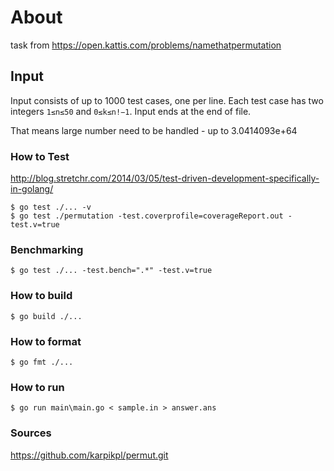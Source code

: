 # About
task from https://open.kattis.com/problems/namethatpermutation

## Input
Input consists of up to 1000 test cases, one per line. Each test case has two integers `1≤n≤50` and `0≤k≤n!−1`. Input ends at the end of file.

That means large number need to be handled - up to 3.0414093e+64

### How to Test
http://blog.stretchr.com/2014/03/05/test-driven-development-specifically-in-golang/

```
$ go test ./... -v
$ go test ./permutation -test.coverprofile=coverageReport.out -test.v=true
```

### Benchmarking

```
$ go test ./... -test.bench=".*" -test.v=true
```

### How to build

```
$ go build ./...
```

### How to format

```
$ go fmt ./...
```

### How to run

```
$ go run main\main.go < sample.in > answer.ans
```

### Sources
https://github.com/karpikpl/permut.git
